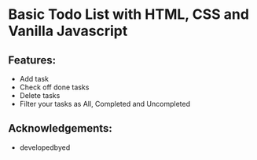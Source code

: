 # Basic Todo List with HTML, CSS and Vanilla Javascript

## Features: 
- Add task 
- Check off done tasks 
- Delete tasks
- Filter your tasks as All, Completed and Uncompleted

## Acknowledgements: 
- developedbyed